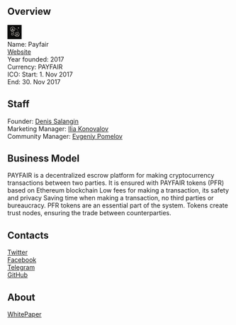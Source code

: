 ## Overview
![logo](../projects/logo/payfair.png)  
Name: Payfair  
[Website](https://payfair.io/ru/)  
Year founded: 2017  
Currency: PAYFAIR  
ICO: Start: 1. Nov 2017  
End: 30. Nov 2017
## Staff
Founder: [Denis Salangin](../people/denis_salangin.md)  
Marketing Manager: [Ilia Konovalov](../people/ilia_konovalov.md)  
Community Manager: [Evgeniy Pomelov](../people/evgeniy_pomelov.md)  
## Business Model
PAYFAIR is a decentralized escrow platform for making cryptocurrency transactions between two parties. It is ensured with PAYFAIR tokens (PFR) based on Ethereum blockchain Low fees for making a transaction, its safety and privacy Saving time when making a transaction, no third parties or bureaucracy. PFR tokens are an essential part of the system. Tokens create trust nodes, ensuring the trade between counterparties.
## Contacts  
[Twitter](https://twitter.com/payfairio)    
[Facebook](https://www.facebook.com/Payfairio/)  
[Telegram](https://t.me/payfair)  
[GitHub](https://github.com/payfairio)    
## About  
[WhitePaper](https://payfair.io/whitepapers/full_PF.pdf)  
